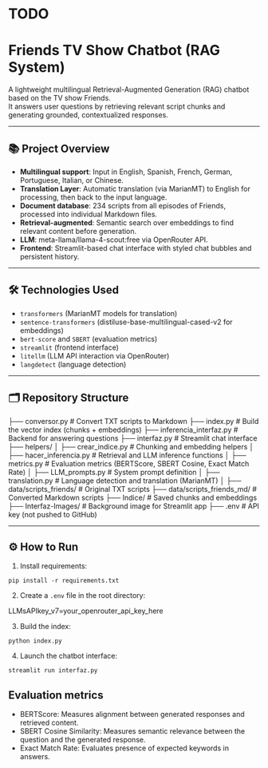 # TODO
# Friends TV Show Chatbot (RAG System)

A lightweight multilingual Retrieval-Augmented Generation (RAG) chatbot based on the TV show Friends.  
It answers user questions by retrieving relevant script chunks and generating grounded, contextualized responses.

---

## 📚 Project Overview

- **Multilingual support**: Input in English, Spanish, French, German, Portuguese, Italian, or Chinese.
- **Translation Layer**: Automatic translation (via MarianMT) to English for processing, then back to the input language.
- **Document database**: 234 scripts from all episodes of Friends, processed into individual Markdown files.
- **Retrieval-augmented**: Semantic search over embeddings to find relevant content before generation.
- **LLM**: meta-llama/llama-4-scout:free via OpenRouter API.
- **Frontend**: Streamlit-based chat interface with styled chat bubbles and persistent history.

---

## 🛠️ Technologies Used

- `transformers` (MarianMT models for translation)
- `sentence-transformers` (distiluse-base-multilingual-cased-v2 for embeddings)
- `bert-score` and `SBERT` (evaluation metrics)
- `streamlit` (frontend interface)
- `litellm` (LLM API interaction via OpenRouter)
- `langdetect` (language detection)

---

## 🗂️ Repository Structure

├── conversor.py              # Convert TXT scripts to Markdown
├── index.py                  # Build the vector index (chunks + embeddings)
├── inferencia_interfaz.py     # Backend for answering questions
├── interfaz.py                # Streamlit chat interface
├── helpers/
│   ├── crear_indice.py        # Chunking and embedding helpers
│   ├── hacer_inferencia.py    # Retrieval and LLM inference functions
│   ├── metrics.py             # Evaluation metrics (BERTScore, SBERT Cosine, Exact Match Rate)
│   ├── LLM_prompts.py         # System prompt definition
│   ├── translation.py         # Language detection and translation (MarianMT)
│
├── data/scripts_friends/      # Original TXT scripts
├── data/scripts_friends_md/   # Converted Markdown scripts
├── Indice/                    # Saved chunks and embeddings
├── Interfaz-Images/           # Background image for Streamlit app
├── .env                       # API key (not pushed to GitHub)


---

## ⚙️ How to Run

1. Install requirements:

```
pip install -r requirements.txt
```
2. Create a `.env` file in the root directory:

LLMsAPIkey_v7=your_openrouter_api_key_here


3. Build the index:
```
python index.py
````
4. Launch the chatbot interface:
```
streamlit run interfaz.py
````
## Evaluation metrics 

* BERTScore: Measures alignment between generated responses and retrieved content.
* SBERT Cosine Similarity: Measures semantic relevance between the question and the generated response.
* Exact Match Rate: Evaluates presence of expected keywords in answers.
